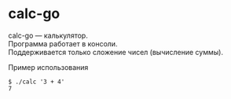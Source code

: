 # calc-go
calc-go — калькулятор.  
Программа работает в консоли.  
Поддерживается только сложение чисел (вычисление суммы).

Пример использования
```
$ ./calc '3 + 4'
7
```